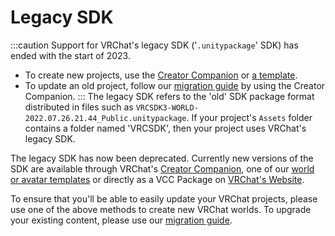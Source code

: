# Legacy SDK
:::caution
Support for VRChat's legacy SDK ('`.unitypackage`' SDK) has ended with the start of 2023.
* To create new projects, use the [Creator Companion](https://vcc.docs.vrchat.com/) or [a template](https://vcc.docs.vrchat.com/vpm/templates).
* To update an old project, follow our [migration guide](https://vcc.docs.vrchat.com/vpm/migrating) by using the Creator Companion.
:::
The legacy SDK refers to the 'old' SDK package format distributed in files such as `VRCSDK3-WORLD-2022.07.26.21.44_Public.unitypackage`. If your project's `Assets` folder contains a folder named 'VRCSDK', then your project uses VRChat's legacy SDK.  

The legacy SDK has now been deprecated. Currently new versions of the SDK are available through VRChat's  [Creator Companion](https://vcc.docs.vrchat.com/), one of our [world or avatar templates](https://vcc.docs.vrchat.com/vpm/templates) or directly as a VCC Package on [VRChat's Website](https://vrchat.com/home/download).

To ensure that you'll be able to easily update your VRChat projects, please use one of the above methods to create new VRChat worlds. To upgrade your existing content, please use our [migration guide](https://vcc.docs.vrchat.com/vpm/migrating).
